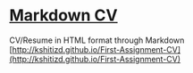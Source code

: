 # [Markdown CV](http://kshitizd.github.io/First-Assignment-CV)
CV/Resume in HTML format through Markdown
[http://kshitizd.github.io/First-Assignment-CV](http://kshitizd.github.io/First-Assignment-CV)

